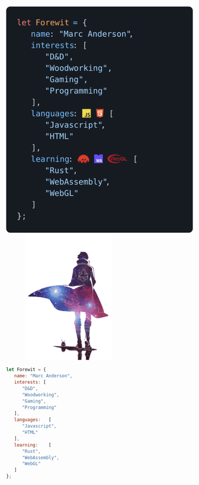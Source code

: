<a href="#"><img src="rendered.svg"></a>&nbsp;&nbsp;&nbsp;&nbsp;&nbsp;&nbsp;&nbsp;&nbsp;&nbsp;&nbsp;&nbsp;&nbsp;&nbsp;<a href="#"><img height="338" src="gm-unscreen.gif"/></a>

```javascript
let Forewit = {
   name: "Marc Anderson",
   interests: [
      "D&D",
      "Woodworking",
      "Gaming",
      "Programming"
   ],
   languages:   [
      "Javascript",
      "HTML"
   ],
   learning:    [
      "Rust",
      "WebAssembly",
      "WebGL"
   ]
};
```